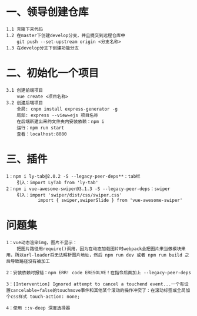 # 一、领导创建仓库
    1.1 克隆下来代码
    1.2 在master下创建develop分支，并且提交到远程仓库中
        git push --set-upstream origin <分支名称>
    1.3 在develop分支下创建功能分支
# 二、初始化一个项目
    3.1 创建前端项目
        vue create <项目名称>
    3.2 创建后端项目
        全局: cnpm install express-generator -g
        局部: express --view=ejs 项目名称
        在后端新建出来的文件夹内安装依赖：npm i
        运行：npm run start
        查看：localhost:8080

# 三、插件
    1：npm i ly-tab@2.0.2 -S --legacy-peer-deps**：tab栏
        引入：import LyTab from 'ly-tab'
    2：npm i vue-awesome-swiper@3.1.3 -S --legacy-peer-deps：swiper
        引入：import 'swiper/dist/css/swiper.css'
                import { swiper,swiperSlide } from 'vue-awesome-swiper'
# 问题集
    1：vue动态渲染img，图片不显示：
        把图片路径用require()调用，因为在动态加载图片时webpack会把图片来当做模块来用，所以url-loader将无法解析图片地址，然后 npm run dev 或者 npm run build 之后导致路径没有被加工

    2：安装依赖时报错：npm ERR! code ERESOLVE！在指令后面加上 --legacy-peer-deps

    3：[Intervention] Ignored attempt to cancel a touchend event...一个有设置cancelable=false的touchmove事件和其他某个滚动的操作冲突了：在滚动标签或全局加个css样式 touch-action: none;
    
    4：使用 ::v-deep 深度选择器